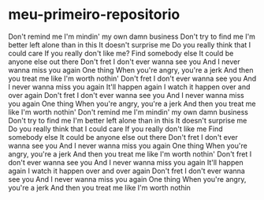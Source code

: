 # meu-primeiro-repositorio
Don't remind me
I'm mindin' my own damn business
Don't try to find me
I'm better left alone than in this
It doesn't surprise me
Do you really think that I could care
If you really don't like me?
Find somebody else
It could be anyone else out there
Don't fret
I don't ever wanna see you
And I never wanna miss you again
One thing
When you're angry, you're a jerk
And then you treat me like I'm worth nothin'
Don't fret
I don't ever wanna see you
And I never wanna miss you again
It'll happen again
I watch it happen over and over again
Don't fret
I don't ever wanna see you
And I never wanna miss you again
One thing
When you're angry, you're a jerk
And then you treat me like I'm worth nothin'
Don't remind me
I'm mindin' my own damn business
Don't try to find me
I'm better left alone than in this
It doesn't surprise me
Do you really think that I could care
If you really don't like me
Find somebody else
It could be anyone else out there
Don't fret
I don't ever wanna see you
And I never wanna miss you again
One thing
When you're angry, you're a jerk
And then you treat me like I'm worth nothin'
Don't fret
I don't ever wanna see you
And I never wanna miss you again
It'll happen again
I watch it happen over and over again
Don't fret
I don't ever wanna see you
And I never wanna miss you again
One thing
When you're angry, you're a jerk
And then you treat me like I'm worth nothin

